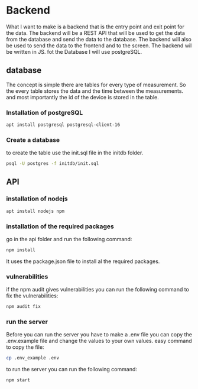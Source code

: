 # Backend

What I want to make is a backend that is the entry point and exit point for the data. The backend will be a REST API that will be used to get the data from the database and send the data to the database. The backend will also be used to send the data to the frontend and to the screen. The backend wil be written in JS. fot the Database I will use postgreSQL.

## database

The concept is simple there are tables for every type of measurement. So the every table stores the data and the time between the measurements. and most importantly the id of the device is stored in the table.

### Installation of postgreSQL

```bash
apt install postgresql postgresql-client-16
```

### Create a database

to create the table use the init.sql file in the initdb folder. 

```bash
psql -U postgres -f initdb/init.sql
```

## API

### installation of nodejs

```bash
apt install nodejs npm
```

### installation of the required packages

go in the api folder and run the following command:
```bash
npm install
```
It uses the package.json file to install al the required packages.

### vulnerabilities

if the npm audit gives vulnerabilities you can run the following command to fix the vulnerabilities:

```bash
npm audit fix
```

### run the server

Before you can run the server you have to make a .env file you can copy the .env.example file and change the values to your own values.
easy command to copy the file:

```bash
cp .env_example .env
```

to run the server you can run the following command:

```bash
npm start
```